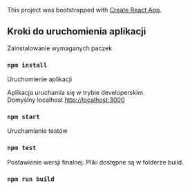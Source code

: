 This project was bootstrapped with [Create React App](https://github.com/facebook/create-react-app).

## Kroki do uruchomienia aplikacji

Zainstalowanie wymaganych paczek

### `npm install`

Uruchomienie aplikacji

Aplikacja uruchamia się w trybie developerskim.\
Domyślny localhost [http://localhost:3000](http://localhost:3000)

### `npm start`

Uruchamianie testów

### `npm test`

Postawienie wersji finalnej. Pliki dostępne są w folderze build. 

### `npm run build`
